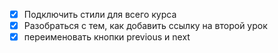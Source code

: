 - [x] Подключить стили для всего курса  
- [x] Разобраться с тем, как добавить ссылку на второй урок
- [x] переименовать кнопки previous и next